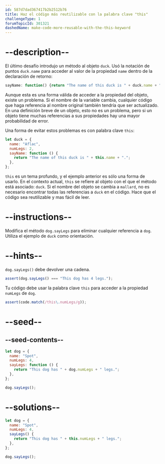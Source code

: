 ```yaml
---
id: 587d7dad367417b2b2512b76
title: Haz el código más reutilizable con la palabra clave "this"
challengeType: 1
forumTopicId: 301321
dashedName: make-code-more-reusable-with-the-this-keyword
---
```


# --description--

El último desafío introdujo un método al objeto `duck`. Usó la notación de puntos `duck.name` para acceder al valor de la propiedad `name` dentro de la declaración de retorno:

```js
sayName: function() {return "The name of this duck is " + duck.name + ".";}
```

Aunque esta es una forma válida de acceder a la propiedad del objeto, existe un problema. Si el nombre de la variable cambia, cualquier código que haga referencia al nombre original también tendría que ser actualizado. En una definición breve de un objeto, esto no es un problema, pero si un objeto tiene muchas referencias a sus propiedades hay una mayor probabilidad de error.

Una forma de evitar estos problemas es con palabra clave `this`:

```js
let duck = {
  name: "Aflac",
  numLegs: 2,
  sayName: function () {
    return "The name of this duck is " + this.name + ".";
  },
};
```

`this` es un tema profundo, y el ejemplo anterior es sólo una forma de usarlo. En el contexto actual, `this` se refiere al objeto con el que el método está asociado: `duck`. Si el nombre del objeto se cambia a `mallard`, no es necesario encontrar todas las referencias a `duck` en el código. Hace que el código sea reutilizable y mas fácil de leer.

# --instructions--

Modifica el método `dog.sayLegs` para eliminar cualquier referencia a `dog`. Utiliza el ejemplo de `duck` como orientación.

# --hints--

`dog.sayLegs()` debe devolver una cadena.

```js
assert(dog.sayLegs() === "This dog has 4 legs.");
```

Tu código debe usar la palabra clave `this` para acceder a la propiedad `numLegs` de `dog`.

```js
assert(code.match(/this\.numLegs/g));
```

# --seed--

## --seed-contents--

```js
let dog = {
  name: "Spot",
  numLegs: 4,
  sayLegs: function () {
    return "This dog has " + dog.numLegs + " legs.";
  },
};

dog.sayLegs();
```

# --solutions--

```js
let dog = {
  name: "Spot",
  numLegs: 4,
  sayLegs() {
    return "This dog has " + this.numLegs + " legs.";
  },
};

dog.sayLegs();
```
